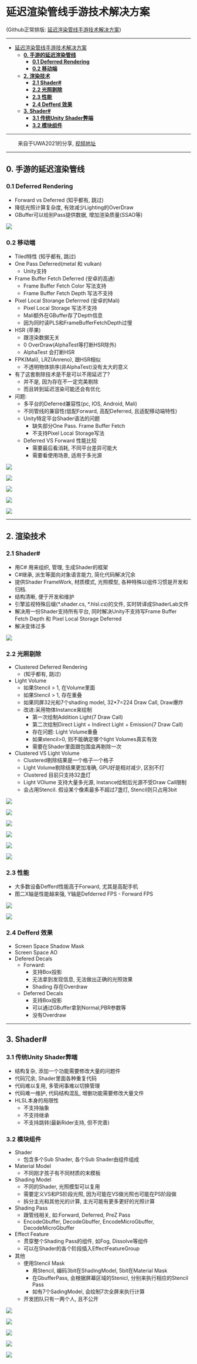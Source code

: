 延迟渲染管线手游技术解决方案
=================

(Github正常排版: [延迟渲染管线手游技术解决方案](https://github.com/HHHHHHHHHHHHHHHHHHHHHCS/MyStudyNote/blob/main/MyUWA2021Note/%E5%BB%B6%E8%BF%9F%E6%B8%B2%E6%9F%93%E7%AE%A1%E7%BA%BF%E6%89%8B%E6%B8%B8%E6%8A%80%E6%9C%AF%E8%A7%A3%E5%86%B3%E6%96%B9%E6%A1%88.md))

------------------------

- [延迟渲染管线手游技术解决方案](#延迟渲染管线手游技术解决方案)
	- [**0. 手游的延迟渲染管线**](#0-手游的延迟渲染管线)
		- [**0.1 Deferred Rendering**](#01-deferred-rendering)
		- [**0.2 移动端**](#02-移动端)
	- [**2. 渲染技术**](#2-渲染技术)
		- [**2.1 Shader#**](#21-shader)
		- [**2.2 光照剔除**](#22-光照剔除)
		- [**2.3 性能**](#23-性能)
		- [**2.4 Defferd 效果**](#24-defferd-效果)
	- [**3. Shader#**](#3-shader)
		- [**3.1 传统Unity Shader弊端**](#31-传统unity-shader弊端)
		- [**3.2 模块组件**](#32-模块组件)

------------------------

&emsp;&emsp; 来自于UWA2021的分享, [视频地址](https://edu.uwa4d.com/course-intro/1/297)

------------------------

## **0. 手游的延迟渲染管线**

### **0.1 Deferred Rendering**
  + Forward vs Deferred (知乎都有, 跳过)
  + 降低光照计算复杂度, 有效减少Lighting的OverDraw
  + GBuffer可以给别Pass提供数据, 增加渲染质量(SSAO等)

![](Images/MobileDeferredRendering_00.jpg)

### **0.2 移动端**
  + Tiled特性 (知乎都有, 跳过)
  + One Pass Deferred(metal 和 vulkan)
    + Unity支持
  + Frame Buffer Fetch Deferred (安卓的高通)
    + Frame Buffer Fetch Color 写法支持
    + Frame Buffer Fetch Depth 写法不支持
  + Pixel Local Storange Deferrred (安卓的Mali)
    + Pixel Local Storage 写法不支持
    + Mali额外在GBuffer存了Depth信息
    + 因为同时读PLS和FrameBufferFetchDepth过慢
  + HSR (苹果)
    + 跟渲染数据无关
    + 0 OverDraw(AlphaTest等打断HSR除外)
    + AlphaTest 会打断HSR
  + FPK(Mali), LRZ(Anreno), 跟HSR相似
    + 不透明物体排序(非AlphaTest)没有太大的意义
  + 有了这套剔除技术是不是可以不用延迟了?
    + 并不是, 因为存在不一定完美剔除
    + 而且转到延迟渲染可能还会有优化
  + 问题:
    + 多平台的Deferred兼容性(pc, IOS, Android, Mali)
    + 不同管线的兼容性(低配Forward, 高配Deferred, 且适配移动端特性)
    + Unity特定平台Shader语法的问题
      + 缺失部分One Pass. Frame Buffer Fetch
      + 不支持Pixel Local Storage写法
    + Deferred VS Forward 性能比较
      + 需要最后看消耗, 不同平台差异可能大
      + 需要看使用场景, 适用于多光源

![](Images/MobileDeferredRendering_01.jpg)

![](Images/MobileDeferredRendering_02.jpg)

![](Images/MobileDeferredRendering_03.jpg)

![](Images/MobileDeferredRendering_04.jpg)

![](Images/MobileDeferredRendering_05.jpg)

-----------------

## **2. 渲染技术**

### **2.1 Shader#**
  + 用C# 用来组织, 管理, 生成Shader的框架
  + C#继承, 派生等面向对象语言能力, 简化代码解决冗余
  + 提供Shader FrameWork, 材质模式, 光照模型, 各种特殊以组件习惯是开发和归档.
  + 结构清晰, 便于开发和维护
  + 引擎监视特殊后缀(*.shader.cs, *.hlsl.cs)的文件, 实时转译成ShaderLab文件
  + 解决用一份Shader支持所有平台, 同时解决Unity不支持写Frame Buffer Fetch Depth 和 Pixel Local Storage Deferred
  + 解决变体过多

![](Images/MobileDeferredRendering_06.jpg)


### **2.2 光照剔除**
  + Clustered Deferred Rendering
    + (知乎都有, 跳过)
  + Light Volume
    + 如果Stencil > 1, 在Volume里面
    + 如果Stencil > 1, 存在重叠
    + 如果同屏32光和7个shading model, 32*7=224 Draw Call, Draw爆炸
    + 改进:采用物体Instance来绘制
      + 第一次绘制Addition Light(7 Draw Call)
      + 第二次绘制Direct Light + Indirect Light + Emission(7 Draw Call)
      + 存在问题: Light Volume重叠
      + 如果stencil>0, 则不能确定哪个light Volumes真实有效
      + 需要在Shader里面跟包围盒再剔除一次
  + Clustered VS Light Volume
    + Clustered剔除结果是一个格子一个格子
    + Light Volume剔除结果更加准确, GPU好是相对减少, 区别不打
    + Clustered 目前只支持32盏灯
    + Light VOlume 支持大量多光源, Instance绘制后光源不受Draw Call限制
    + 会占用Stencil. 假设某个像素最多不超过7盏灯, Stencil则只占用3bit

![](Images/MobileDeferredRendering_07.jpg)

![](Images/MobileDeferredRendering_08.jpg)

![](Images/MobileDeferredRendering_09.jpg)

![](Images/MobileDeferredRendering_10.jpg)

![](Images/MobileDeferredRendering_11.jpg)

![](Images/MobileDeferredRendering_12.jpg)

### **2.3 性能**
  + 大多数设备Defferd性能高于Forward, 尤其是高配手机
  + 图二X轴是性能越来强, Y轴是Defderred FPS - Forward FPS

![](Images/MobileDeferredRendering_13.jpg)

![](Images/MobileDeferredRendering_14.jpg)

### **2.4 Defferd 效果**
  + Screen Space Shadow Mask
  + Screen Space AO
  + Defered Decals
    + Forward:
      + 支持Box投影
      + 无法拿到发现信息, 无法做出正确的光照效果
      + Shading 存在Overdraw
    + Deferred Decals
      + 支持Box投影
      + 可以通过GBuffer拿到Normal,PBR参数等
      + 没有Overdraw

-----------------

## **3. Shader#**

### **3.1 传统Unity Shader弊端**
  + 结构复杂, 添加一个功能需要修改大量的问题件
  + 代码冗余, Shader里面各种重复代码
  + 代码难以复用, 多管闲事难以切换管理
  + 代码难一维护, 代码结构混乱, 增删功能需要修改大量文件
  + HLSL本身的局限性
    + 不支持抽象
    + 不支持继承
    + 不支持跳转(最新Rider支持, 但不完善)

### **3.2 模块组件**
  + Shader
    + 包含多个Sub Shader, 各个Sub Shader由组件组成
  + Material Model
    + 不同刚才孩子有不同材质的末模板
  + Shading Model
    + 不同的Shader, 光照模型可以复用
    + 需要定义VS和PS阶段光照, 因为可能在VS做光照也可能在PS阶段做
    + 拆分主光和其他光的计算, 主光可能有更多更好的光照计算
  + Shading Pass
    + 跟管线相关, 如:Forward, Deferred, PreZ Pass
    + EncodeGbuffer, DecodeGbuffer, EncodeMicroGbuffer, DecodeMicroGbuffer
  + Effect Feature
    + 贯穿整个Shading Pass的组件, 如Fog, Dissolve等组件
    + 可以在Shader的各个阶段插入EffectFeatureGroup
  + 其他
    + 使用Stencil Mask
      + 用Stencil, 编码3bit在ShadingModel, 5bit在Material Mask
      + 在GbufferPass, 会根据屏幕区域的Stenicl, 分别来执行相应的Stencil Pass
      + 如有7个SadingModel, 会绘制7次全屏来执行计算
    + 开发团队只有一两个人, 且不公开

![](Images/MobileDeferredRendering_15.jpg)

![](Images/MobileDeferredRendering_16.jpg)

![](Images/MobileDeferredRendering_17.jpg)

![](Images/MobileDeferredRendering_18.jpg)

![](Images/MobileDeferredRendering_19.jpg)
